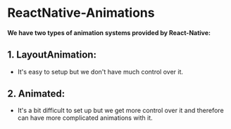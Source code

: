# ReactNative-Animations

#### We have two types of animation systems provided by React-Native:
## 1. LayoutAnimation:
  - It's easy to setup but we don't have much control over it.
## 2. Animated:
  - It's a bit difficult to set up but we get more control over it and therefore can have more complicated animations with it.
  
